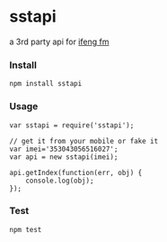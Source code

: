 sstapi
======

a 3rd party api for [ifeng fm](http://diantai.ifeng.com/)


### Install

	npm install sstapi

### Usage

	var sstapi = require('sstapi');

	// get it from your mobile or fake it
	var imei='353043056516027';
	var api = new sstapi(imei);

	api.getIndex(function(err, obj) {
		console.log(obj);
	});

### Test

	npm test